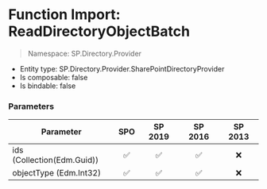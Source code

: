 # Function Import: ReadDirectoryObjectBatch

> Namespace: SP.Directory.Provider

- Entity type: SP.Directory.Provider.SharePointDirectoryProvider
- Is composable: false
- Is bindable: false

### Parameters

Parameter | SPO | SP 2019 | SP 2016 | SP 2013
----------|:---:|:-------:|:-------:|:-------:
ids (Collection(Edm.Guid)) | ✅ | ✅ | ✅ | ❌
objectType (Edm.Int32) | ✅ | ✅ | ✅ | ❌